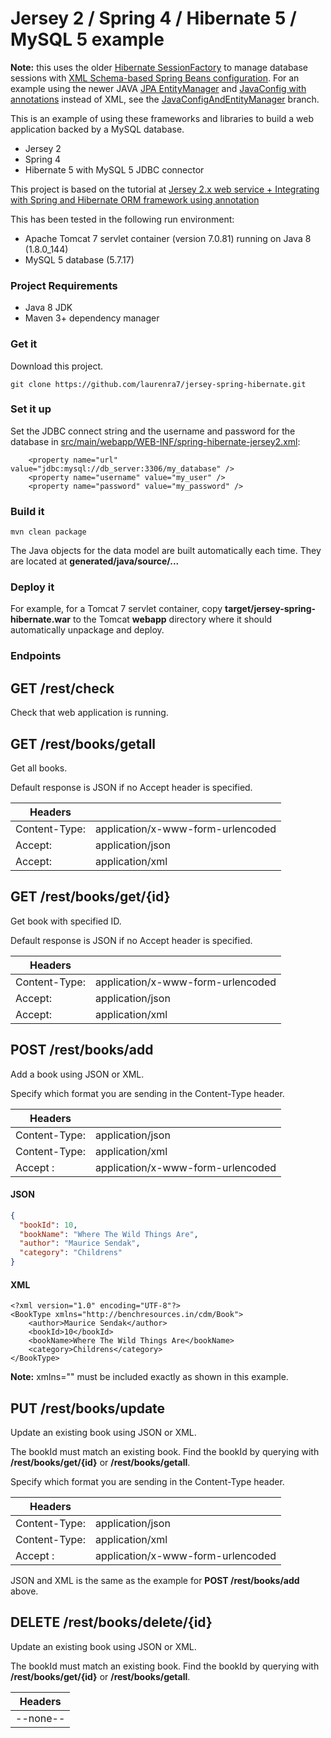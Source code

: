 # Jersey 2 / Spring 4 / Hibernate 5 / MySQL 5 example
**Note:** this uses the older
[Hibernate SessionFactory](http://www.baeldung.com/hibernate-4-spring) to
manage database sessions with
[XML Schema-based Spring Beans configuration](https://docs.spring.io/spring/docs/3.0.x/spring-framework-reference/html/xsd-config.html).
For an example using the newer JAVA
[JPA EntityManager](https://www.tutorialspoint.com/jpa/jpa_entity_managers.htm)
and [JavaConfig with annotations](https://docs.spring.io/spring-javaconfig/docs/1.0.0.m3/reference/html/creating-bean-definitions.html)
instead of XML, see the
[JavaConfigAndEntityManager](https://github.com/laurenra7/jersey-spring-hibernate/tree/JavaConfigAndEntityManager)
branch.

This is an example of using these frameworks and libraries to build a
web application backed by a MySQL database.

- Jersey 2
- Spring 4
- Hibernate 5 with MySQL 5 JDBC connector

This project is based on the tutorial at [Jersey 2.x web service +
Integrating with Spring and Hibernate ORM framework using
annotation](http://www.benchresources.net/jersey-2-x-web-service-integrating-with-spring-and-hibernate-orm-framework-using-annotation/)

This has been tested in the following run environment:

- Apache Tomcat 7 servlet container (version 7.0.81) running on Java 8 (1.8.0_144)
- MySQL 5 database (5.7.17)

### Project Requirements

- Java 8 JDK
- Maven 3+ dependency manager

### Get it

Download this project.

```
git clone https://github.com/laurenra7/jersey-spring-hibernate.git
```

### Set it up

Set the JDBC connect string and the username and password for the
database in
[src/main/webapp/WEB-INF/spring-hibernate-jersey2.xml](src/main/webapp/WEB-INF/spring-hibernate-jersey2.xml):

```
    <property name="url" value="jdbc:mysql://db_server:3306/my_database" />
    <property name="username" value="my_user" />
    <property name="password" value="my_password" />
```

### Build it

```
mvn clean package
```

The Java objects for the data model are built automatically each time.
They are located at **generated/java/source/...**

### Deploy it

For example, for a Tomcat 7 servlet container, copy **target/jersey-spring-hibernate.war**
to the Tomcat **webapp** directory where it should automatically unpackage
and deploy.

### Endpoints


GET /rest/check
---------------

Check that web application is running.


GET /rest/books/getall
----------------------

Get all books.

Default response is JSON if no Accept header is specified.


| Headers       |                                    |
| --------------| ---------------------------------- |
| Content-Type: |  application/x-www-form-urlencoded |
| Accept:       | application/json                   |
| Accept:       | application/xml                    |


GET /rest/books/get/{id}
------------------------

Get book with specified ID.

Default response is JSON if no Accept header is specified.


| Headers       |                                    |
| --------------| ---------------------------------- |
| Content-Type: |  application/x-www-form-urlencoded |
| Accept:       | application/json                   |
| Accept:       | application/xml                    |


POST /rest/books/add
--------------------

Add a book using JSON or XML.

Specify which format you are sending in the Content-Type header.

| Headers       |                                    |
| --------------| ---------------------------------- |
| Content-Type: |  application/json                  |
| Content-Type: |  application/xml                   |
| Accept      : |  application/x-www-form-urlencoded |

#### JSON
```json
{
  "bookId": 10,
  "bookName": "Where The Wild Things Are",
  "author": "Maurice Sendak",
  "category": "Childrens"
}
```

#### XML
```
<?xml version="1.0" encoding="UTF-8"?>
<BookType xmlns="http://benchresources.in/cdm/Book">
    <author>Maurice Sendak</author>
    <bookId>10</bookId>
    <bookName>Where The Wild Things Are</bookName>
    <category>Childrens</category>
</BookType>
```

**Note:** xmlns="" must be included exactly as shown in this example.

PUT /rest/books/update
----------------------

Update an existing book using JSON or XML.

The bookId must match an existing book. Find the bookId by querying
with **/rest/books/get/{id}** or **/rest/books/getall**.

Specify which format you are sending in the Content-Type header.

| Headers       |                                    |
| --------------| ---------------------------------- |
| Content-Type: |  application/json                  |
| Content-Type: |  application/xml                   |
| Accept      : |  application/x-www-form-urlencoded |

JSON and XML is the same as the example for **POST /rest/books/add** above.

DELETE /rest/books/delete/{id}
------------------------------

Update an existing book using JSON or XML.

The bookId must match an existing book. Find the bookId by querying
with **/rest/books/get/{id}** or **/rest/books/getall**.

| Headers       |
| --------------|
| --none--      |

